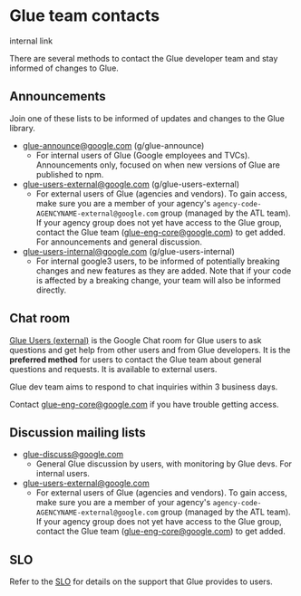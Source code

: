 # Glue team contacts

internal link

<!--*
# Document freshness: For more information, see internal link
freshness: { owner: 'glue-eng-core' reviewed: '2023-07-06' }
*-->



There are several methods to contact the Glue developer team and stay informed
of changes to Glue.

## Announcements

Join one of these lists to be informed of updates and changes to the Glue
library.

-   glue-announce@google.com (g/glue-announce)
    -   For internal users of Glue (Google employees and TVCs). Announcements
        only, focused on when new versions of Glue are published to npm.
-   glue-users-external@google.com (g/glue-users-external)
    -   For external users of Glue (agencies and vendors). To gain access, make
        sure you are a member of your agency's
        `agency-code-AGENCYNAME-external@google.com` group (managed by the ATL
        team). If your agency group does not yet have access to the Glue group,
        contact the Glue team (glue-eng-core@google.com) to get added. For
        announcements and general discussion.
-   glue-users-internal@google.com (g/glue-users-internal)
    -   For internal google3 users, to be informed of potentially breaking
        changes and new features as they are added. Note that if your code is
        affected by a breaking change, your team will also be informed directly.

## Chat room

[Glue Users (external)](https://chat.google.com/room/AAAA1UAVNJU) is the Google
Chat room for Glue users to ask questions and get help from other users and from
Glue developers. It is the **preferred method** for users to contact the Glue
team about general questions and requests. It is available to external users.

Glue dev team aims to respond to chat inquiries within 3 business days.

Contact glue-eng-core@google.com if you have trouble getting access.


## Discussion mailing lists

-   glue-discuss@google.com
    -   General Glue discussion by users, with monitoring by Glue devs. For
        internal users.
-   glue-users-external@google.com
    -   For external users of Glue (agencies and vendors). To gain access, make
        sure you are a member of your agency's
        `agency-code-AGENCYNAME-external@google.com` group (managed by the ATL
        team). If your agency group does not yet have access to the Glue group,
        contact the Glue team (glue-eng-core@google.com) to get added.

## SLO

Refer to the [SLO](/docs/slo.md) for details on the
support that Glue provides to users.
